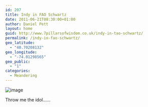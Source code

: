 ```yaml
---
id: 207
title: Indy in FAO Schwartz
date: 2011-06-21T08:30:00+01:00
author: Daniel Pett
layout: home
guid: http://www.7pillarsofwisdom.co.uk/indy-in-tao-schwartz/
permalink: /indy-in-fao-schwartz/
geo_latitude:
  - "40.70208132"
geo_longitude:
  - "-74.01298565"
geo_public:
  - "1"
categories:
  - Meandering
---
```

<img style="display:block;margin-right:auto;margin-left:auto;" alt="image" src="http://35.176.43.170/images/uploads/2011/06/wpid-IMAG0222-1.jpg" />

Throw me the idol&#8230;&#8230;

<div id="geo-post-207" class="geo geo-post" style="display: none">
  <span class="latitude">40.7020813</span><span class="longitude">-74.0129857</span>
</div>